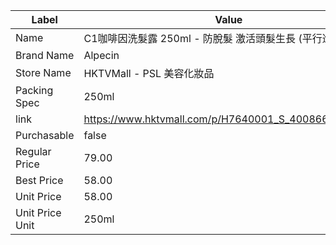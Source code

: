 | Label           | Value                                               |
| --------------- | --------------------------------------------------- |
| Name            | C1咖啡因洗髮露 250ml - 防脫髮 激活頭髮生長 (平行進口)                  |
| Brand Name      | Alpecin                                             |
| Store Name      | HKTVMall - PSL 美容化妝品                                |
| Packing Spec    | 250ml                                               |
| link            | https://www.hktvmall.com/p/H7640001_S_4008666211187 |
| Purchasable     | false                                               |
| Regular Price   | 79.00                                               |
| Best Price      | 58.00                                               |
| Unit Price      | 58.00                                               |
| Unit Price Unit | 250ml                                               |
